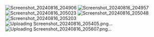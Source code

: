 ![Screenshot_20240816_204906](https://github.com/user-attachments/assets/ca173152-eac4-4e31-9aee-93383f6f43e5)
![Screenshot_20240816_204957](https://github.com/user-attachments/assets/17512546-5026-426f-a3c2-a796048eedf8)
![Screenshot_20240816_205023](https://github.com/user-attachments/assets/5bbe108c-84cc-4275-8843-8e2b2237d6bc)
![Screenshot_20240816_205048](https://github.com/user-attachments/assets/8e1837c9-ba4c-4167-b819-0ea9d95085eb)
![Screenshot_20240816_205203](https://github.com/user-attachments/assets/c030d648-a90b-417d-8a99-ef1ab26a5e0a)
![Uploading Screenshot_20240816_205405.png…]()
![Uploading Screenshot_20240816_205607.png…]()
